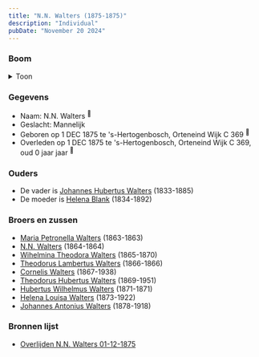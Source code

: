 ```yaml
---
title: "N.N. Walters (1875-1875)"
description: "Individual"
pubDate: "November 20 2024"
---
```


### Boom
<details><summary>Toon</summary>

![test](https://www.plantuml.com/plantuml/svg/dP9DJy9048Rl-oicSk24ALI44aBu44GJYJ4Quubisx5jkjqbEziOOlZl3b2L18F6ssPctdcVcTaXEMbTMIX1UQPNqie2GXdbYJMbZYT66GlEIasSGkr4ciK8KMOZXVit5YktXWAB42tjG-JGed7h5Og3hf6IHF0k061iR8psCSsYN2DHlr_8J0y6u8kD47MutrcHs2lERaqgDTV1l6GFLn8yIyKMT0QIuCRpl4u0K9lwi_Pip0RlhncgU0FzNYZ3zJ8qpYdi3Q3PWj7JDJIxlWzrQiovbqbGXuQYz414UQdKKkfu6Lb351gsPdK0TwCN5dVRn-BD9-eS5Me9OoLr_aNNzPXkDfxwK_y4dTzaWuSjtSK_w7Yssz62rK7h15w_zuPndEbawrVDSzdQWSuOjDM6cigIrArHAVF6i1jHhRVHg2f4DT5te59oO9iAEkBJRN6-E3ywLT21htF_uMHmDPqmPEU7fV--anDY_cT3r37_-my0)
</details>

### Gegevens
- Naam: N.N. Walters <sup><a href="../s00126/" style="text-decoration:none" title="Overlijden N.N. Walters 01-12-1875">:link:</a></sup>
- Geslacht: Mannelijk
- Geboren op 1 DEC 1875 te 's-Hertogenbosch, Orteneind Wijk C 369 <sup><a href="../s00126/" style="text-decoration:none" title="Overlijden N.N. Walters 01-12-1875">:link:</a></sup>
- Overleden op 1 DEC 1875 te 's-Hertogenbosch, Orteneind Wijk C 369, oud 0 jaar jaar <sup><a href="../s00126/" style="text-decoration:none" title="Overlijden N.N. Walters 01-12-1875">:link:</a></sup>

### Ouders
- De vader is [Johannes Hubertus Walters](../i00079/) (1833-1885)
- De moeder is [Helena Blank](../i00080/) (1834-1892)

### Broers en zussen
- [Maria Petronella Walters](../i00090/) (1863-1863)
- [N.N. Walters](../i00091/) (1864-1864)
- [Wihelmina Theodora Walters](../i00092/) (1865-1870)
- [Theodorus Lambertus Walters](../i00093/) (1866-1866)
- [Cornelis Walters](../i00094/) (1867-1938)
- [Theodorus Hubertus Walters](../i00075/) (1869-1951)
- [Hubertus Wilhelmus Walters](../i00095/) (1871-1871)
- [Helena Louisa Walters](../i00096/) (1873-1922)
- [Johannes Antonius Walters](../i00098/) (1878-1918)

### Bronnen lijst
- [Overlijden N.N. Walters 01-12-1875](../s00126/)